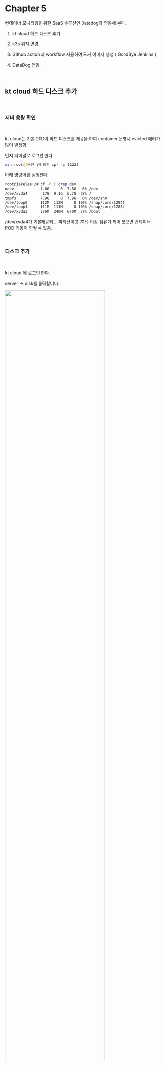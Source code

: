 # Chapter 5 
   
컨테이너 모니티링을 위한 SaaS 솔루션인 Datadog과 연동해 본다.  

1. kt cloud 하드 디스크 추가

2. k3s 위치 변경

3. Github action 과 workflow 사용하여 도커 이미지 생성 ( GoodBye Jenkins )

4. DataDog 연동


 
<br/>

##  kt cloud 하드 디스크 추가

<br/>

### 서버 용량 확인 

<br/>

kt cloud는 기본 20G이 하드 디스크를 제공을 하여 container 운영시 evicted 
에러가 많이 발생함.  

먼저 터미널로 로그인 한다.  

```bash
ssh root@(본인 VM 공인 ip) -p 22222
``` 

아래 명령어를 실행한다.  

```bash
root@jakelee:/# df -h | grep dev
udev            7.8G     0  7.8G   0% /dev
/dev/xvda4       17G  9.1G  6.7G  58% /
tmpfs           7.9G     0  7.9G   0% /dev/shm
/dev/loop0      112M  112M     0 100% /snap/core/12941
/dev/loop1      111M  111M     0 100% /snap/core/12834
/dev/xvda3      976M  240M  670M  27% /boot
```

/dev/xvda4가 기본제공되는 파티션이고 70% 이상 점유가 되어 있으면 컨테이너 POD 기동이 안될 수 있음.  

<br/>

### 디스크 추가  

<br/>

kt cloud 에 로그인 한다.    

server -> disk를 클릭합니다.  


<img src="./assets/disk_add1.png" style="width: 80%; height: auto;"/>   

create disk 를 클릭합니다.

<img src="./assets/disk_add2.png" style="width: 80%; height: auto;"/>   

아래와 같이 값을 선택합니다.  

- zone : KOR-Seoul M2 ( 현재 교육 환경은  M2 zone에 설치 )
- name : host 이름과 같이 설정 ( 식별을 편하게 하기 위함 )
- product : SSD ( 빠른 성능 )
- size : 50G 

launch 버튼을 클릭하여 디스크를 생성하며 약간의 시간 소요.

<img src="./assets/disk_add3.png" style="width: 80%; height: auto;"/>   

state 상태가 Release라고 나오며 붉은색으로 표시됨. 이것은 아직 서버에 디스크가 연결 되지 않았다는 의미.  

<img src="./assets/disk_add4.png" style="width: 80%; height: auto;"/>   

connect 버튼을 클릭을 하면 연결할 서버가 나오고 원하는 대상 서버를 선택합니다.  

<img src="./assets/disk_add5.png" style="width: 80%; height: auto;"/>   

아래 메시지가 나오면 ok를 클릭합니다. 

<img src="./assets/disk_add6.png" style="width: 60%; height: auto;"/>   

완료가 되면 status가 connect 로 나오고 kt cloud 에서는 해야 할 일은 완료 되었습니다.   

<img src="./assets/disk_add7.png" style="width: 80%; height: auto;"/>   

<br/>

### 디스크 붙이기 

<br/>

터미널로 로그인 한다.  

```bash
ssh root@(본인 VM 공인 ip) -p 22222
```  
아래 명령어를 실행한다.  

```bash
root@jakelee:/# fdisk -l
```

<img src="./assets/disk_add_fdisk.png" style="width: 80%; height: auto;"/>   

/dev/xvdb 라는 디스크가 추가 된걸 확인 할수 있습니다.  

위에서 확인한 디바이스 파티션의 포맷을 진행합니다. ( 리눅스 파티션 ext4 )

```bash
root@jakelee:/# mkfs.ext4 /dev/xvdb
```  

포맷이 완료되면 UUID를 확인할 수 있습니다.   위에서도 보이지만 아래의 명령어를 통해서도 UUID를 확인할 수 있습니다.  

```bash
root@jakelee:/# blkid
/dev/xvdb: UUID="f7f5fb33-80f0-4eda-b103-4be9b6aa070e" TYPE="ext4"
/dev/xvda2: UUID="2feb6a8f-952a-4b49-9e39-03b712dc75d3" TYPE="swap" PARTUUID="94574b76-926a-4d85-b78c-f370c646afd9"
/dev/xvda3: UUID="2cab3d8f-b495-43a2-9ea4-db1a02bce959" TYPE="ext4" PARTUUID="375daaec-397a-4545-a75a-6ab586eed954"
/dev/xvda4: UUID="89a01c64-beb2-4de2-bd8b-7aa7146e41ee" TYPE="ext4" PARTUUID="25f58f5f-6d2a-4c4b-96e9-f8345dcf4d16"
/dev/loop0: TYPE="squashfs"
/dev/loop1: TYPE="squashfs"
/dev/xvda1: PARTUUID="6eb8e524-4b89-4dfc-9d73-d259d395f4ac"
```  

이제 디스크를 사용하기 위해 마운트 할 차례입니다. 먼저 마운트 할 대상 폴더를 만들어줍니다.  

```bash
root@jakelee:/# mkdir -p /data
```  

자동 마운트를 위해 마운트 정보를 /etc/fstab 파일에 추가합니다.  

```bash
root@jakelee:/# vi /etc/fstab
```  

이제 마운트를 적용합니다.  

```bash
root@jakelee:/# mount -a
```  

<img src="./assets/disk_mount.png" style="width: 80%; height: auto;"/>   

아래 명령어를 실행하여 /data 마운트 포인트가 생성된걸 확인합니다.  

```bash
root@jakelee:/# df -h | grep dev
udev            7.8G     0  7.8G   0% /dev
/dev/xvda4       17G  9.1G  6.7G  58% /
tmpfs           7.9G     0  7.9G   0% /dev/shm
/dev/loop0      112M  112M     0 100% /snap/core/12941
/dev/loop1      111M  111M     0 100% /snap/core/12834
/dev/xvdb        49G     0   49G   0% /data
/dev/xvda3      976M  240M  670M  27% /boot
```  

<br/>

##  k3s 위치 변경

<br/>

### k3s 신규 폴더 생성 

<br/>

먼저 /var/lib/rancher를 /data 폴더에 복사합니다.  

```
cp -rp /var/lib/rancher /data
```  

rancher폴더가 생성된 것을 확인 할 수 있습니다.  
```
root@jakelee:/# ls /data
rancher
```  

<br/>

### k3s 위치 변경

<br/>

k3s 서비스의 시작 위치를 확인하기 위해 아래 명령어를 실행합니다.    

```bash
root@jakelee:/# systemctl status k3s
● k3s.service - Lightweight Kubernetes
   Loaded: loaded (/etc/systemd/system/k3s.service; enabled; vendor preset: enabled)
   Active: active (running) since Sat 2022-04-30 12:04:31 KST; 22h ago
     Docs: https://k3s.io
  Process: 989 ExecStartPre=/sbin/modprobe overlay (code=exited, status=0/SUCCESS)
  Process: 978 ExecStartPre=/sbin/modprobe br_netfilter (code=exited, status=0/SUCCESS)
  Process: 956 ExecStartPre=/bin/sh -xc ! /usr/bin/systemctl is-enabled --quiet nm-cloud-setup.serv
 Main PID: 990 (k3s-server)
    Tasks: 506
```  

서비스 위치는 /etc/systemd/system/k3s.service 이란 것을 확인 할 수 있고  
vi 에디터로 /etc/systemd/system/k3s.service 를 수정합니다.  

ExecStart 구문에서 --data-dir=/data/rancher/k3s 를 추가합니다.


```bash
# before
ExecStart=/usr/local/bin/k3s \
    server  \
        '--tls-san' \
        '210.106.105.165' \

# after
ExecStart=/usr/local/bin/k3s \
    server \
        '--data-dir=/data/rancher/k3s' \
        '--tls-san' \
        '210.106.105.165' \

```  

시스템 데몬과 k3s를 재기동 합니다.  

```bash
systemctl daemon-reload 
systemctl restart k3s
```  

정상기동을 확인합니다.   

```bash
systemctl status k3s
```  

신규 파티션 ( /dev/xvdb )에 disk가 사용되는지 확인 합니다.

```bash
root@jakelee:/# df -h | grep dev
udev            7.8G     0  7.8G   0% /dev
/dev/xvda4       17G  9.0G  6.8G  58% /
tmpfs           7.9G     0  7.9G   0% /dev/shm
/dev/loop0      112M  112M     0 100% /snap/core/12941
/dev/loop1      111M  111M     0 100% /snap/core/12834
/dev/xvdb        49G  6.5G   41G  14% /data
/dev/xvda3      976M  240M  670M  27% /boot
```  

k3s 에서 evicted 된 pod를 정리한다.   
아래 명령어를 실행하면 Pod가 재기동 된다.    

```bash
kubectl drain --delete-emptydir-data --ignore-daemonsets --force < node 이름 > && kubectl uncordon < node 이름 >
```

```bash
root@jakelee:~# kubectl drain --delete-emptydir-data --ignore-daemonsets --force jakelee && kubectl uncordon jakelee
node/jakelee cordoned
WARNING: ignoring DaemonSet-managed Pods: monitoring/prometheus-prometheus-node-exporter-2dgkh, kube-system/svclb-traefik-ppwjm, default/my-datadog-5vtk6
evicting pod kube-system/local-path-provisioner-84bb864455-gsm9c
argocd-applicationset-controller-66689cbf4b-czwx7
evicting pod monitoring/prometheus-grafana-75898f6f7b-bwgd6
I0501 20:52:09.033684   24024 request.go:665] Waited for 1.000050949s due to client-side throttling, not priority and fairness, request: POST:https://127.0.0.1:6443/api/v1/namespaces/monitoring/pods/alertmanager-prometheus-kube-prometheus-alertmanager-0/eviction
pod/argocd-notifications-controller-5f8c5d6fc5-7sr85 evicted
pod/argocd-server-5bbd4cfc66-rhwpj evicted
pod/coredns-96cc4f57d-jwlxm evicted
kube-prometheus-operator-85bcb96fcb-jfql6 evicted
pod/prometheus-prometheus-kube-prometheus-prometheus-0 evicted
pod/alertmanager-prometheus-kube-prometheus-alertmanager-0 evicted
I0501 20:52:19.187060   24024 request.go:665] Waited for 3.595956327s due to client-side throttling, not priority and fairness, request: GET:https://127.0.0.1:6443/api/v1/namespaces/dev/pods/dev-edu6-cc658fb7b-dr7mw
pod/mynginx-69d586ff67-m284g evicted
pod/prometheus-kube-state-metrics-77698656df-c6jl2 evicted
pod/dev-edu6-cc658fb7b-zm4dh evicted
node/jakelee evicted
node/jakelee uncordoned
```  

disk full 이 발생한 경우는 아래 명령어를 사용하여 disk-pressure- 관련 메시지를 확인한다.  

```bash
kubectl describe node < node 명 >
```  

taint 명령어를 사용하여 해당 node를 untaint 하여  pod 가 schedule 되게 한다.   

```bash  
kubectl taint nodes jakelee node.kubernetes.io/disk-pressure- 
```  

<br/>

##  Github action 과 worlflow 사용하여 도커 이미지 생성 ( Goodbye Jenkins )

<br/>

### GitHub Package

<br/>

github 에서도 Packages 라는 이름으로 도커 레지스트리를 기능을 지원한다.  
현재 private은 500 메가 까지는 제공을 하고 있다.  

docker 이미지 이름은 앞에 ghcr.io가 붙는다.  
github의 본인 계정으로 이동하면 packages tab을 볼수 있다.  

<img src="./assets/github_package.png" style="width: 80%; height: auto;"/>  

<br/>

### GitHub Docker 이미지 빌드 후 github package 에 push 

<br/>

우리가 그동안 Jenkins 를 통하여 Docker Build 를 수행 했지만 이제는
Github의 Action , workflow 기능을 이용하여 빌드를 수행해본다.   

<br/>

https://github.com/shclub/edu7 를 본인의 github에 fork 한다.  

Actions tab 을 클릭한다.  

<img src="./assets/github_action1.png" style="width: 80%; height: auto;"/>  

템플릿 목록이 나오고 먼저 Github package 에  push 하기 위해서 Publish Docker Container Template을 선택한다.  
configure 를 클릭한다.  

<img src="./assets/github_action_template.png" style="width: 80%; height: auto;"/>  

docker-publish.yml 화일이 아래 처럼 생기고 schedule 부분의 2개 라인만
주석 처리하고 Start commit을 클릭한다.  

<img src="./assets/github_action3.png" style="width: 100%; height: auto;"/>  

./github/workflows 폴더가 생성이 되고 docker-publish.yml 화일이 생성 된것을 확인 할수 있다.  

<img src="./assets/github_action4.png" style="width: 100%; height: auto;"/>  

다시 Actions Tab을 클릭한다.  
Docker 라는 workflow 가 생성이되고 오른편에 pipeline 이 실행 되고 있는것을  확인할 수있다.  

<img src="./assets/github_action5.png" style="width: 100%; height: auto;"/>  

정상적으로 수행이되면 파란색으로 아이콘이 변경이되고 에러가 발생하면 붉은색으로 나온다.  

<img src="./assets/github_action6.png" style="width: 100%; height: auto;"/>  

해당 파이프라인 클릭 ( create  Docker-publish.yml ) 하면 빌드 화면으로 넘어가고 Build를 클릭하면 오른편에 파이프라인 세부 로그를 볼 수있다.  

<img src="./assets/github_action7.png" style="width: 100%; height: auto;"/>  

생성된 빌드 이미지를 보기 위해서는 본인 계정을 클릭한다.  

<img src="./assets/github_action8.png" style="width: 100%; height: auto;"/>  

repository에서도 오른편에서 package 를 통해 확인 할 수도 있다.  

<img src="./assets/github_action8-1.png" style="width: 100%; height: auto;"/>  

Packages를 클릭하면 신규로 생성된 도커 이미지를 확인 할 수 있다.  

<img src="./assets/github_action9.png" style="width: 100%; height: auto;"/>  

해당 도커 이미지를 클릭하면 docker pull을 위한 도커 이미지를 명령어를 확인 할 수 있고 오른편에는
package를 설정할수 있다.  

기본 설정은 public 이다.  

<img src="./assets/github_action10.png" style="width: 100%; height: auto;"/>  

생성된 도커를  터미널 창에서 아래와 같이 실행한다.  
기본 tag는 master 이다.  


```bash
root@jakelee:~# docker run ghcr.io/shclub/edu7:master
 * Serving Flask app 'app' (lazy loading)
 * Environment: production
   WARNING: This is a development server. Do not use it in a production deployment.
   Use a production WSGI server instead.
 * Debug mode: off
 * Running on all addresses (0.0.0.0)
   WARNING: This is a development server. Do not use it in a production deployment.
 * Running on http://127.0.0.1:5000
 * Running on http://172.17.0.2:5000 (Press CTRL+C to quit)
 ```  

  
<br/>

### GitHub Docker 이미지 빌드 후 docker hub  에 push 

<br/>

GitHub package 가 아닌 Docker hub 에 push 해본다.  

Actions Tab으로 이동하여 New workflow를 클릭한다.  

<img src="./assets/github_action11.png" style="width: 100%; height: auto;"/>  

root 폴더의 docker-hub-publish.yml 화일을 내용을 복사한다.  
아래와 같이 생성이 되면 화일명을 docker-hub-publish.yml로 변경을 하고 image 이름을 원하는 이름으로 변경한다.  

<img src="./assets/github_action12.png" style="width: 100%; height: auto;"/>  

start commit 버튼을 클릭하면 화일이 신규로 생긴것을 확인할 수가 있고  빌드가 수행이 된다.  

<img src="./assets/github_action13.png" style="width: 100%; height: auto;"/>  

Actions Tab 으로 이동하면 Publish Docker image 가 생성이 되고 빌드 파이프 라인이 성공 1개 에러 1개가 발생 한 것을 확인 할 수 있다.  

<img src="./assets/github_action14.png" style="width: 100%; height: auto;"/>  

에러를 클릭하면 세부 파이프라인 창으로 이동을 하고 오른편 화면에 에러가 난 곳을 확장 하여 에러메시지를
 확인한다.  

에러 메시지는  Github Repository (edu7)에 도커 허브 credential을 만들지 않아서 발생한 에러이다.

<img src="./assets/github_action15.png" style="width: 100%; height: auto;"/>  

도커 허브 Credential을 만들기 위해서 setting -> secret 으로 이동하여 Action을 클릭한다.  

<img src="./assets/github_action_docker1.png" style="width: 100%; height: auto;"/>  

New Repository Secret를 클릭한다.  

<img src="./assets/github_action_docker2.png" style="width: 100%; height: auto;"/>  

docker-hub-publish.yml 에 생성한 것처럼 설정을 한다.   

```bash
with:
          username: ${{ secrets.DOCKER_USERNAME }}
          password: ${{ secrets.DOCKER_PASSWORD }}
```

아래와 같이 secret을 생성한다.  

<img src="./assets/github_action_docker3.png" style="width: 100%; height: auto;"/>   

2개의 secret이 생성된 것을 확인 할수 있다.  

<img src="./assets/github_action_docker4.png" style="width: 100%; height: auto;"/>   

Actions Tab 으로 이동하여 Publish Docker image 를 선택하고 에러난 화면을 클릭하여 세부 파이프라인 창으로 이동한다.  

<img src="./assets/github_action_docker5.png" style="width: 100%; height: auto;"/>  

오른쪽 상단에 Re-run failed job을 선택한다.  

<img src="./assets/github_action_docker6.png" style="width: 100%; height: auto;"/>  

Re-run jobs를 클릭한다.  

<img src="./assets/github_action_docker7.png" style="width: 100%; height: auto;"/>  

다시 파이프라인을 재실행을 한다.  

<img src="./assets/github_action_docker8.png" style="width: 100%; height: auto;"/>  

성공으로 빌드 된것을 확인 할 수 있다.  

<img src="./assets/github_action_docker9.png" style="width: 100%; height: auto;"/>  

도커 허브로 이동하여 생성된 이미지를 확인한다.  

<img src="./assets/github_action_docker10.png" style="width: 100%; height: auto;"/>  


<br/>

### 수동으로 Actions workflow 실행 

<br/>

workflow는 schedule 또는 event trigger를 통해서 동작을 하지만 수동으로 원할때만 빌드 할수 있도록 구성을 할 수 있다. 

<br/>

docker-hub-publish.yml 화엘에서 on 아래에 아래와 같이 추가해 준다.  
기존의 값은 주석 처리한다.  

```bash
on:      
  workflow_dispatch:
    inputs:
      name:
        description: "TAG"
        required: true
        default: "master"
#  schedule:
#    - cron: '25 2 * * *'
#  push:
#    branches: [ master ]
#    # Publish semver tags as releases.
#    tags: [ 'v*.*.*' ]
#  pull_request:
#    branches: [ master ]
```  

Commit을 하고 Actions Tab으로 이동하면 아래와 같이 Run workflow 버튼이 생성된 것을 확인 할 수 있다.  

버튼을 클릭하면 설정한 Input 값이 나오고 Run을 하면 실행이 된다.  

<img src="./assets/github_action_manual.png" style="width: 80%; height: auto;"/>  


##  DataDog 연동

<br/>

SaaS 형 All-In-One 모니터링 솔루션인 DataDog과 연동합니다.
### 가입하기

<br/>

브라우저에서 https://www.datadoghq.com/ 로 이동한후 Free Trial을 클릭합니다. 

무료 계정은 14일간 사용이 가능하다.  

처음에 나오는 항목은 datadog 서버의 위치를 선택하게 되며 이번 예제는 US5를 기준으로 설명합니다.  

<img src="./assets/datadog_signup.png" style="width: 80%; height: auto;"/>  

가입 완료 후 로그인을 할때 서버위치를 선택하고 로그인 합니다. ( US5 선택 )  

<img src="./assets/datadog_select_zone.png" style="width: 80%; height: auto;"/>  

Agent Setup 화면이 나오면 왼쪽 상단의 Dog 아이콘을 클릭합니다.  

<img src="./assets/datadog_home.png" style="width: 80%; height: auto;"/> 

DataDog과 연동하기 위해서는 API / APP Key가 필요합니다.  

먼저 기 생성된 API key 와 APP Key를 생성 하기 위해서  왼쪽 하단의 계정을 클릭하고 Organization Setting을 클릭합니다.  

<img src="./assets/datadog_apikey_find1.png" style="width: 80%; height: auto;"/> 

API Keys를 클릭합니다.  
<img src="./assets/datadog_apikey_find2.png" style="width: 80%; height: auto;"/> 

APK Key를 클릭하면 오른쪽 화면에 Key라는 값을 확인 할 수 있습니다.  

<img src="./assets/datadog_apikey_find3.png" style="width: 80%; height: auto;"/> 

Key 가 있는 라인을 클릭하면 화면이 Pop-up이 되고 Copy 버튼을 클릭하여 key를 복사합니다.  

<img src="./assets/datadog_apikey_find4.png" style="width: 80%; height: auto;"/>   

API Key는 하나가 기본적으로 생성이 되지만 APP Key는 직접 생성해야 합니다.  

Application Keys를 선택하고 New Key를 클릭합니다.  

<img src="./assets/datadog_appkey1.png" style="width: 80%; height: auto;"/>   

Name는 원하는 값을 입력하고 Create key 버튼을 클릭합니다.  

<img src="./assets/datadog_appkey2.png" style="width: 80%; height: auto;"/> 

APP key가 생성되고  Copy key 버튼을 클릭하여 APP Key를 저장합니다.  
 
<img src="./assets/datadog_appkey3.png" style="width: 80%; height: auto;"/> 

<br/>

###  Agent 설정

<br/>

이제 kubernetes 모니터링을 위해서 DataDog Agent 를 설치합니다.  

먼저 터미널로 로그인 한다.  

```bash
ssh root@(본인 VM 공인 ip) -p 22222
``` 

github이 본인 계정의 edu7 repository에서 datadog-values.yaml 을 복사하여 서버에 같은 이름으로 화일을 생성합니다.  

```bash 
root@jakelee:~# ls datadog-values.yaml
datadog-values.yaml
```  

vi에디터로 화일을 열고 API Key와  APP Key를 본인의 것으로 수정합니다.  
site 정보는 us5로 되어 있고 clusterName은 원하는 것으로 변경하면 됩니다.  

```bash 
datadog:
  site: us5.datadoghq.com
  apiKey: f007473b3e34cc378d7c3fc83bce6c65
  appKey: c230ae82f285af1742bd1aa46a32140381180bd6
  # If not using secrets, then use apiKey and appKey instead
  #apiKeyExistingSecret: datadog-secret
  #appKeyExistingSecret: datadog-secret
  clusterName: default
```  

kt cloud는 kernel 버전이 낮아 아래 옵션을 true로 설정하면 에러가 발생하여 false로 설정한다.  

```
systemProbe:
    enableTCPQueueLength: false
```  

datadog namespace를 생성합니다.   

```bash
root@jakelee:~# kubectl create namespace datadog
namespace/datadog created
```  

secret 형식으로 api key 와 app key를 사용하기 위해서는 secret 를 생성합니다.  


```bash
kubectl create secret generic datadog-secrets --from-literal api-key=<본인 api key> --from-literal app-key=<본인 app key>  
```
실제 예  

```bash
kubectl create secret generic datadog-secrets --from-literal api-key=f007473b3e34cc378d7c3fc83bce6c65 --from-literal app-key=c230ae82f285af1742bd1aa46a32140381180bd6 -n data dog
```

helm repository를 추가 합니다.  

```bash
helm repo add datadog https://helm.datadoghq.com
```  

helm 차트의 최신 버전을 가져 옵니다.    

```bash
helm repo update
```  

진행하기 전에 아래 명령어를 먼저 수행한다.  

```bash
export KUBECONFIG=/etc/rancher/k3s/k3s.yaml
```  

반복 작업을 하지 않기 위해 아래와 같이 실행한다.

```bash
# /etc/profile을 vi 에디터로 오픈한다.
vi /etc/profile
# 아래 구문을 추가하고 저장한다.
export KUBECONFIG=/etc/rancher/k3s/k3s.yaml
#  수정된 값을 적용한다.
source /etc/profile
```  

helm (버전 3.x) 을 사용하여 Datadog Agent 를 deploy 합니다.  

```bash
helm install -f datadog-values.yaml my-datadog datadog/datadog -n datadog
```  

정상적으로 배포가 되었는지 pod를 조회해 본다.  

```bash
root@jakelee:~# kubectl get po -n datadog
NAME                                            READY   STATUS    RESTARTS   AGE
my-datadog-5vtk6                                3/3     Running   0          34h
my-datadog-kube-state-metrics-f9c786668-gmkfg   1/1     Running   0          168m
my-datadog-cluster-agent-77fb7d877c-n4d8v       1/1     Running   0          168m
```  

web browser의 data dog에서 Infrastructure -> Infrastructure List로 이동한다.  

<img src="./assets/datadog_infra_list.png" style="width: 80%; height: auto;"/>  

Agent가 잘 작동하면 우리가 설정한 서버이름과 정보가 보인다.  

<img src="./assets/datadog_infra_server.png" style="width: 80%; height: auto;"/>   

<br/>

서버 Metric 정보도 확인 할수 있다.  

<img src="./assets/datadog_infra_server_detail.png" style="width: 80%; height: auto;"/>   

Cluster Agent를 설정하였기 때문에 kubernetes의 container 정보를 확인 할 수도 있다.  

<img src="./assets/datadog_infra_server_container.png" style="width: 80%; height: auto;"/>

live container 를 클릭하면 좀더 자세한 k8s 컨테이너 정보를 실시간으로 확인 할 수 있다.  

<img src="./assets/datadog_k8s_container.png" style="width: 80%; height: auto;"/>  

실시간 정보 이외에도 위 상단의 prev 버튼으로 과거의 metric 정보도 확인 할 수 있다.  

<img src="./assets/datadog_k8s_container_prev.png" style="width: 80%; height: auto;"/>

<br/>

###  Log / Trace 설정

<br/>

인프라 Metric은 위에서 처럼 Agent를 설치하면 되지만 Application의 Log 와 Trace를 위해서는 별도 설정이 필요하다.   

구성은 다음과 같다.   

<img src="./assets/datadog_dogstatsd.png" style="width: 80%; height: auto;"/>  

<br/>

APM -> Docs 메뉴로 이동한다.  

<img src="./assets/datadog_docs1.png" style="width: 80%; height: auto;"/>  

Container Based -> Kubernetes -> Helm Chart -> Python을 선택한다.  

<img src="./assets/datadog_docs2.png" style="width: 80%; height: auto;"/>  

Agenst Setup은 이미 완료 했기 때문에 Configure your application container for APM 으로 이동한다.  

오른쪽 메뉴를 다 체크를 하면 왼쪽 yaml 파일에 내용이 추가 된것을 확인할수 있다.  

<img src="./assets/datadog_docs3.png" style="width: 80%; height: auto;"/>  

<br/>

vm에서 먼저 테스트 해보기 위해 pip3 버전을 확인한다.  
ubuntu 18 버전에서는 python 3.6이 설치 된것 을 확인 할 수 있다.  

```bash
root@jakelee:~/edu7# pip3 -V
pip 9.0.1 from /usr/lib/python3/dist-packages (python 3.6)
```

DataDog의 python trace library 인 ddtrace 0.34.0 버전을 설치한다.  
- python 3.8 에서는 최신 버전 설치 가능

```bash 
root@jakelee:~/edu7# pip3 install ddtrace==0.34.0
Collecting ddtrace==0.34.0
  Downloading https://files.pythonhosted.org/packages/09/ad/0ae290415ca1ba97d347915b6fe15f2d7d686260f0b177317ec05b9beda3/ddtrace-0.34.0-cp36-cp36m-manylinux1_x86_64.whl (508kB)
    100% |████████████████████████████████| 512kB 2.7MB/s
Collecting msgpack>=0.5.0 (from ddtrace==0.34.0)
  Downloading https://files.pythonhosted.org/packages/61/3c/2206f39880d38ca7ad8ac1b28d2d5ca81632d163b2d68ef90e46409ca057/msgpack-1.0.3.tar.gz (123kB)
    100% |████████████████████████████████| 133kB 10.7MB/s
Building wheels for collected packages: msgpack
  Running setup.py bdist_wheel for msgpack ... done
  Stored in directory: /root/.cache/pip/wheels/b4/58/67/1a6b3c87c4b15456c801d68297a8d6e9040b1e95f3293a82cf
Successfully built msgpack
Installing collected packages: msgpack, ddtrace
Successfully installed ddtrace-0.34.0 msgpack-1.0.3
```  

flask를 설치한다. ( kt cloud 기준 )

```bash 
root@jakelee:~/edu7# pip3 install flask==0.11.1
```  

github의 edu7 repository에서 datadog 폴더의 app.py 화일을 복사하여 저장한다.  


```bash 
root@jakelee:~/edu7# vi app.py
```  

아래의 값은 datadog에서 보여지는 이름이기 때문에 적당히 변경하다.  

```bash
config.env = "jake_edu"  # the environment the application is in
config.service = "app"  # name of your application
config.version = "0.1"  # version of your application
```  

python flask 기동시 아래와 같은 에러가 발생하면   

```
OSError: [Errno 98] Address already in use
```  

5000번 포트를 검색을 한 후 기존 서비스를 kill 한다.  

```
lsof -i:5000
```  

아래 명령어를 사용 하여 서비스를 기동한다.  
- DD_LOGS_INJECTION=true DD_TRACE_DEBUG=true 을 앞에 사용하지 않으면 에러 발생

    <img src="./assets/datadog_trace_error.png" style="width: 80%; height: auto;"/>  

실행해보자.  

```bash 
root@jakelee:~/edu7DD_LOGS_INJECTION=true DD_TRACE_DEBUG=true ddtrace-run python3 app.py
2022-05-02 14:20:00,182 WARNING [werkzeug] [_internal.py:225] [dd.trace_id=0 dd.span_id=0] -  * Running on all addresses.
   WARNING: This is a development server. Do not use it in a production deployment.
2022-05-02 14:20:00,182 INFO [werkzeug] [_internal.py:225] [dd.trace_id=0 dd.span_id=0] -  * Running on http://172.27.0.134:5000/ (Press CTRL+C to quit)
2022-05-02 14:20:18,471 INFO [__main__] [app.py:36] [dd.trace_id=7289993804914578989 dd.span_id=12183544174804120126] -  Container EDU | POD Working : jakelee | v=1

2022-05-02 14:20:18,472 INFO [werkzeug] [_internal.py:225] [dd.trace_id=0 dd.span_id=0] - 127.0.0.1 - - [02/May/2022 14:20:18] "GET / HTTP/1.1" 200 -
```  

새로운 창을 띄워 아래 명령어를 2번 실행 한다.

```bash
root@jakelee:~# curl localhost:5000
 Container EDU | POD Working : jakelee | v=1
root@jakelee:~# curl localhost:5000
 Container EDU | POD Working : jakelee | v=1
root@jakelee:~#
```  

브라우저에서 DataDog으로 로그인 하고 Infrastructure -> Infrastructure List 로 이동한다.  

본인의 서버를 클릭하면 오른쪽에 세부 화면이 나오고 trace를 선택하면 2개의 trace를 볼수 있다.  

<img src="./assets/datadog_infra_trace.png" style="width: 80%; height: auto;"/>   

또한  APM -> Traces 를 통하여 진입할 수도 있다.

<img src="./assets/datadog_apm_trace.png" style="width: 80%; height: auto;"/> 

2개의 데이터중 하나를 클릭한다.  

<img src="./assets/datadog_apm_trace1.png" style="width: 80%; height: auto;"/>   

Live Trace를 볼수 있고 아래와 같이 Span 을 그래프 / List / Map 형태로 볼 수 있다.  

<img src="./assets/datadog_apm_trace2.png" style="width: 80%; height: auto;"/>   

로그가 수집이 되지 않으면 daemonset을 수정해야 한다.  
먼저 daemonset을 조회한다.  
  
```bash
root@jakelee:~/edu7# kubectl get daemonset
NAME         DESIRED   CURRENT   READY   UP-TO-DATE   AVAILABLE   NODE SELECTOR            AGE
my-datadog   1         1         1       1            1           kubernetes.io/os=linux   2d5h
```  

수정 모드로 진입하여  

```bash
root@jakelee:~/edu7# kubectl edit daemonset my-datadog
```  

아래에서 LOG 관련된 값을 true로 설정한다.  

```bash
       - name: DD_APM_ENABLED
          value: "true"
        - name: DD_LOGS_ENABLED
          value: "true"
        - name: DD_LOGS_CONFIG_CONTAINER_COLLECT_ALL
          value: "true"
        - name: DD_LOGS_CONFIG_K8S_CONTAINER_USE_FILE
          value: "true"
        - name: DD_LOGS_CONFIG_AUTO_MULTI_LINE_DETECTION
          value: "true"
```  

<br/>

k8s의 pod로 구성을 해보자. 구성도는 아래와 같다.     

<img src="./assets/datadog_trace_collect.png" style="width: 80%; height: auto;"/>  

<br/>

github의 edu7 리포지토리에 datadog 폴더 밑에 deployment.yaml 를 사용한다.  

배포를 적용한다.  

```bash
root@jakelee:~/edu7# kubectl apply -f deployment.yaml
deployment.apps/edu7 created
```  

pod 의 로그를 확인하고 서비스 ip 와 포트를 확인 한다.  

```bash 
root@jakelee:~/edu7# kubectl logs -f edu7-7dddb77987-hgknh
2022-05-02 06:02:34,492 WARNING [werkzeug] [_internal.py:225] [dd.trace_id=0 dd.span_id=0] -  * Running on all addresses.
   WARNING: This is a development server. Do not use it in a production deployment.
2022-05-02 06:02:34,493 INFO [werkzeug] [_internal.py:225] [dd.trace_id=0 dd.span_id=0] -  * Running on http://10.42.0.200:5000/ (Press CTRL+C to quit)
2022-05-02 06:03:31,391 INFO [__main__] [app.py:36] [dd.trace_id=9691429885235158795 dd.span_id=10369185742989157470] -  Container EDU | POD Working : edu7-7dddb77987-hgknh | v=1
```  

창을 하나 더 열어서 아래 명령어를 수행하면 서비스가 호출이 된다.     

```bash
root@jakelee:~# curl http://10.42.0.200:5000
 Container EDU | POD Working : edu7-7dddb77987-hgknh | v=1
```  

브라우저의 DataDog에서 trace를 확인 할 수 있다.  

<img src="./assets/datadog_container_trace.png" style="width: 80%; height: auto;"/>  

<br/>

## 과제

<br/>

### 과제 1

현재 Docker Root 디렉토리를 /data로 변경한다.  

도커도 위와 같이 폴더를 변경 할 수 있습니다.    

- TIP 
    - 현재 Docker Root 디렉토리 확인
        - docker info | grep "Docker Root Dir"
    - 도커 status 정보
        - systemctl status docker
    - ExecStart로 시작하는 라인 끝에 --data-root=/data/docker 추가

